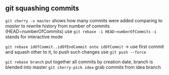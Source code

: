 ## git squashing commits

`git cherry -v master` shows how many commits were added comparing to _master_
to rewrite history from number of commits (HEAD~numberOfCommits) use `git rebase -i HEAD~numberOfCommits`
`-i` stands for interactive mode

`git rebase idOfCommit..idOfEndCommit onto idOfCommit` -> use first commit and squash other to it, to push such changes use `git push --force`

`git rebase branch` put together all commits by creation date, branch is blended into master
`git cherry-pick idea` grab commits from idea branch
